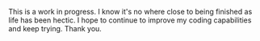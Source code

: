 This is a work in progress. I know it's no where close to being finished as life has been hectic. I hope to continue to improve my coding capabilities and keep trying. Thank you.
